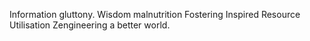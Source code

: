 Information gluttony. Wisdom malnutrition
Fostering Inspired Resource Utilisation
Zengineering a better world. 